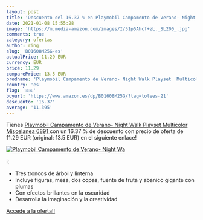 ```yaml
---
layout: post
title: 'Descuento del 16.37 % en Playmobil Campamento de Verano- Night Wa'
date: 2021-01-08 15:55:28
image: 'https://m.media-amazon.com/images/I/51p5Ahcf+zL._SL200_.jpg'
comments: true
category: ofertas
author: ring
slug: 'B01608M25G-es'
actualPrice: 11.29 EUR
currency: EUR
price: 11.29
comparePrice: 13.5 EUR
prodname: 'Playmobil Campamento de Verano- Night Walk Playset  Multicolor  Miscelanea  6891 '
country: 'es'
flag: '🇪🇸'
buyurl: 'https://www.amazon.es/dp/B01608M25G/?tag=tolees-21'
descuento: '16.37'
average: '11.395'
---
```


Tienes [Playmobil Campamento de Verano- Night Walk Playset  Multicolor  Miscelanea  6891 ](https://www.amazon.es/dp/B01608M25G/?tag=tolees-21) con un 16.37 % de descuento con precio de oferta de 11.29 EUR (original: 13.5 EUR) en el siguiente enlace!

[![Playmobil Campamento de Verano- Night Wa](https://m.media-amazon.com/images/I/51p5Ahcf+zL._SL200_.jpg)](https://www.amazon.es/dp/B01608M25G/?tag=tolees-21)

ℹ️:

- Tres troncos de árbol y linterna
- Incluye figuras, mesa, dos copas, fuente de fruta y abanico gigante con plumas
- Con efectos brillantes en la oscuridad
- Desarrolla la imaginación y la creatividad

[Accede a la oferta!!](https://www.amazon.es/dp/B01608M25G/?tag=tolees-21)
